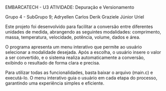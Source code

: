 EMBARCATECH - U3
ATIVIDADE: Depuração e Versionamento

Grupo 4 - SubGrupo 9;
Adryellen
Carlos
Derik
Graziele
Júnior
Uriel

Este projeto foi desenvolvido para facilitar a conversão entre diferentes unidades de medida, abrangendo as seguintes modalidades: comprimento, massa, temperatura, velocidade, potência, volume, dados e área.

O programa apresenta um menu interativo que permite ao usuário selecionar a modalidade desejada. Após a escolha, o usuário insere o valor a ser convertido, e o sistema realiza automaticamente a conversão, exibindo o resultado de forma clara e precisa.

Para utilizar todas as funcionalidades, basta baixar o arquivo (main.c) e executá-lo. O menu interativo guia o usuário em cada etapa do processo, garantindo uma experiência simples e eficiente.

